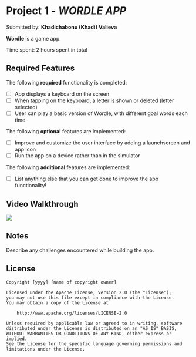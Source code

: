 # Project 1 - *WORDLE APP*

Submitted by: **Khadichabonu (Khadi) Valieva**

**Wordle** is a game app.

Time spent: 2 hours spent in total

## Required Features

The following **required** functionality is completed:

- [ ] App displays a keyboard on the screen
- [ ] When tapping on the keyboard, a letter is shown or deleted (letter selected)
- [ ] User can play a basic version of Wordle, with different goal words each time

The following **optional** features are implemented:

- [ ] Improve and customize the user interface by adding a launchscreen and app icon
- [ ] Run the app on a device rather than in the simulator

The following **additional** features are implemented:

- [ ] List anything else that you can get done to improve the app functionality!

## Video Walkthrough

<div>
    <a href="https://www.loom.com/share/73b309c01da742c8a71526cd8d3f200d"></a>
    <a href="https://www.loom.com/share/73b309c01da742c8a71526cd8d3f200d">
      <img style="max-width:300px;" src="https://cdn.loom.com/sessions/thumbnails/73b309c01da742c8a71526cd8d3f200d-with-play.gif">
    </a>
</div>


## Notes

Describe any challenges encountered while building the app.

## License

    Copyright [yyyy] [name of copyright owner]

    Licensed under the Apache License, Version 2.0 (the "License");
    you may not use this file except in compliance with the License.
    You may obtain a copy of the License at

        http://www.apache.org/licenses/LICENSE-2.0

    Unless required by applicable law or agreed to in writing, software
    distributed under the License is distributed on an "AS IS" BASIS,
    WITHOUT WARRANTIES OR CONDITIONS OF ANY KIND, either express or implied.
    See the License for the specific language governing permissions and
    limitations under the License.
